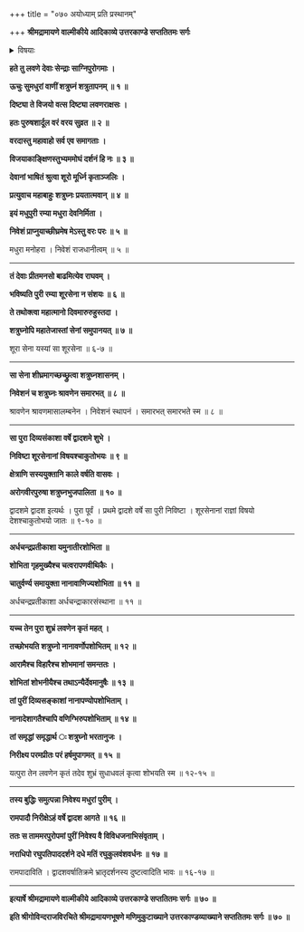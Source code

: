 +++
title = "०७० अयोध्याम् प्रति प्रस्थानम्"

+++
**श्रीमद्रामायणे वाल्मीकीये आदिकाव्ये उत्तरकाण्डे सप्ततितमः सर्गः**


<details><summary>विषयाः</summary>

शत्रुघ्नेन लवणासुरे हते  
देवैः शत्रु-घ्न--प्रशंसन-पूर्वकं  
तस्मै वर-दानेन स्वावास-गमनम् ॥ १ ॥  
मधु-पुर्यां प्रजा-पालनं कृतवता शत्रुघ्नेन  
द्वा-दशे वर्षे  
श्री-राम-दिदृक्षया अयोध्या-गमन-निर्धारणम् ॥ २ ॥
</details>


**हते तु लवणे देवाः सेन्द्राः साग्निपुरोगमाः ।**

**ऊचुः सुमधुरां वाणीं शत्रुघ्नं शत्रुतापनम् ॥ १ ॥**

**दिष्ट्या ते विजयो वत्स दिष्ट्या लवणराक्षसः ।**

**हतः पुरुषशार्दूल वरं वरय सुव्रत ॥ २ ॥**

**वरदास्तु महावाहो सर्व एव समागताः ।**

**विजयाकाङ्क्षिणस्तुभ्यममोघं दर्शनं हि नः ॥ ३ ॥**

**देवानां भाषितं श्रुत्वा शूरो मूर्ध्नि कृताञ्जलिः ।**

**प्रत्युवाच महाबाहुः शत्रुघ्नः प्रयतात्मवान् ॥ ४ ॥**

**इयं मधुपुरी रम्या मधुरा देवनिर्मिता ।**

**निवेशं प्राप्नुयाच्छीघ्रमेष मेऽस्तु वरः परः ॥ ५ ॥**

मधुरा मनोहरा । निवेशं राजधानीत्वम् ॥ ५ ॥

****

**तं देवाः प्रीतमनसो बाढमित्येव राघवम् ।**

**भविष्यति पुरी रम्या शूरसेना न संशयः ॥ ६ ॥**

**ते तथोक्त्वा महात्मानो दिवमारुरुहुस्तदा ।**

**शत्रुघ्नोपि महातेजास्तां सेनां समुपानयत् ॥ ७ ॥**

शूरा सेना यस्यां सा शूरसेना ॥ ६-७ ॥

****

**सा सेना शीघ्रमागच्छच्छ्रुत्वा शत्रुघ्नशासनम् ।**

**निवेशनं च शत्रुघ्नः श्रावणेन समारभत् ॥ ८ ॥**

श्रावणेन श्रावणमासालम्बनेन । निवेशनं स्थापनं । समारभत् समारभते स्म ॥ ८ ॥

****

**सा पुरा दिव्यसंकाशा वर्षे द्वादशमे शुभे ।**

**निविष्टा शूरसेनानां विषयश्चाकुतोभयः ॥ ९ ॥**

**क्षेत्राणि सस्ययुक्तानि काले वर्षति वासवः ।**

**अरोगवीरपुरुषा शत्रुघ्नभुजपालिता ॥ १० ॥**

द्वादशमे द्वादश इत्यर्थः । पुरा पूर्वं । प्रथमे द्वादशे वर्षे सा पुरी निविष्टा । शूरसेनानां राज्ञां विषयो देशश्चाकुतोभयो जातः ॥ ९-१० ॥

****

**अर्धचन्द्रप्रतीकाशा यमुनातीरशोभिता ॥**

**शोभिता गृहमुख्यैश्च चत्वरापणवीथिकैः ।**

**चातुर्वर्ण्य समायुक्ता नानावाणिज्यशोभिता ॥ ११ ॥**

अर्धचन्द्रप्रतीकाशा अर्धचन्द्राकारसंस्थाना ॥ ११ ॥

****

**यच्च तेन पुरा शुभ्रं लवणेन कृतं महत् ।**

**तच्छोभयति शत्रुघ्नो नानावर्णोपशोभितम् ॥ १२ ॥**

**आरामैश्च विहारैश्च शोभमानां समन्ततः ।**

**शोभितां शोभनीयैश्च तथाऽन्यैर्देवमानुषैः ॥ १३ ॥**

**तां पुरीं दिव्यसङ्काशां नानापण्योपशोभिताम् ।**

**नानादेशागतैश्चापि वणिग्भिरुपशोभिताम् ॥ १४ ॥**

**तां समृद्धां समृद्धार्थ ः शत्रुघ्नो भरतानुजः ।**

**निरीक्ष्य परमप्रीतः परं हर्षमुपागमत् ॥ १५ ॥**

यत्पुरा तेन लवणेन कृतं तदेव शुभ्रं सुधाधवलं कृत्वा शोभयति स्म ॥ १२-१५ ॥

****

**तस्य बुद्धिः समुत्पन्ना निवेश्य मधुरां पुरीम् ।**

**रामपादौ निरीक्षेऽहं वर्षे द्वादश आगते ॥ १६ ॥**

**ततः स ताममरपुरोपमां पुरीं निवेश्य वै विविधजनाभिसंवृताम् ।**

**नराधिपो रघुपतिपाददर्शने दधे मतिं रघुकुलवंशवर्धनः ॥ १७ ॥**

रामपादाविति । द्वादशवर्षातिक्रमे भ्रातृदर्शनस्य दुष्टत्वादिति भावः ॥ १६-१७ ॥

****

**इत्यार्षे श्रीमद्रामायणे वाल्मीकीये आदिकाव्ये उत्तरकाण्डे सप्ततितमः सर्गः ॥ ७० ॥**

**इति श्रीगोविन्दराजविरचिते श्रीमद्रामायणभूषणे मणिमुकुटाख्याने उत्तरकाण्डव्याख्याने सप्ततितमः सर्गः ॥ ७० ॥**
